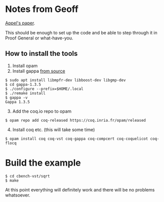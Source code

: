 # Notes from Geoff

[Appel's paper](https://www.cs.princeton.edu/~appel/papers/sqrt.pdf).

This should be enough to set up the code and be able to step through it in Proof
General or what-have-you.

## How to install the tools

1. Install opam
2. Install gappa [from source](https://gforge.inria.fr/)
```
$ sudo apt install libmpfr-dev libboost-dev libgmp-dev
$ cd gappa-1.3.5
$ ./configure --prefix=$HOME/.local
$ ./remake install
$ gappa -v
Gappa 1.3.5
```
3. Add the coq.io repo to opam
```
$ opam repo add coq-released https://coq.inria.fr/opam/released
```
4. Install coq etc. (this will take some time)
```
$ opam install coq coq-vst coq-gappa coq-compcert coq-coquelicot coq-flocq
```

# Build the example

```
$ cd cbench-vst/sqrt
$ make
```

At this point everything will definitely work and there will be no problems whatsoever.

